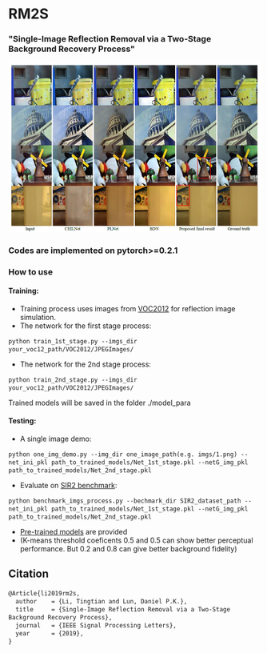 # RM2S
### "Single-Image Reflection Removal via a Two-Stage Background Recovery Process"
![cover](cover.PNG)

### Codes are implemented on pytorch>=0.2.1

### How to use
#### Training:
- Training process uses images from [VOC2012](http://host.robots.ox.ac.uk/pascal/VOC/voc2012/) for reflection image simulation.
- The network for the first stage process: 
```
python train_1st_stage.py --imgs_dir your_voc12_path/VOC2012/JPEGImages/
```
- The network for the 2nd stage process: 
```
python train_2nd_stage.py --imgs_dir your_voc12_path/VOC2012/JPEGImages/
```
Trained models will be saved in the folder ./model_para
#### Testing:

- A single image demo:
```
python one_img_demo.py --img_dir one_image_path(e.g. imgs/1.png) --net_ini_pkl path_to_trained_models/Net_1st_stage.pkl --netG_img_pkl path_to_trained_models/Net_2nd_stage.pkl
```
- Evaluate on [SIR2 benchmark](http://rose1.ntu.edu.sg/Datasets/sir2Benchmark.asp):
```
python benchmark_imgs_process.py --bechmark_dir SIR2_dataset_path --net_ini_pkl path_to_trained_models/Net_1st_stage.pkl --netG_img_pkl path_to_trained_models/Net_2nd_stage.pkl
```
- [Pre-trained models](https://connectpolyu-my.sharepoint.com/:f:/g/personal/15900416r_connect_polyu_hk/EpjHAPgDdfxIhQSb4BkYOWABhllxLZG5BgflQG-CXfHR7A?e=0Hzosa) are provided <br/>
-  (K-means threshold coeficents 0.5 and 0.5 can show better perceptual performance. But 0.2 and 0.8 can give better background fidelity)
## Citation
```
@Article{li2019rm2s,
  author    = {Li, Tingtian and Lun, Daniel P.K.},
  title     = {Single-Image Reflection Removal via a Two-Stage Background Recovery Process},
  journal   = {IEEE Signal Processing Letters},
  year      = {2019},
}
```
